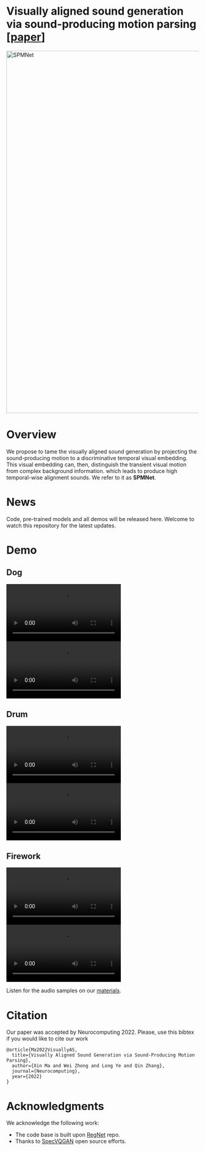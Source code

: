 # Visually aligned sound generation via sound-producing motion parsing [[paper](https://authors.elsevier.com/c/1etTF3INukKfYX)]
<img src="https://user-images.githubusercontent.com/94091472/162933955-5206dd2b-49b9-47be-878f-fc4bb35c3b20.jpg" alt="SPMNet" width="950">

# Overview
We propose to tame the visually aligned sound generation by projecting the sound-producing motion to a discriminative temporal visual embedding.
This visual embedding can, then, distinguish the transient visual motion from complex background information. which leads to produce high temporal-wise alignment sounds.
We refer to it as **SPMNet**.

# News
Code, pre-trained models and all demos will be released here. Welcome to watch this repository for the latest updates.

# Demo
## Dog
<video src="https://user-images.githubusercontent.com/94091472/162940077-5773285a-c967-4da4-bfc8-223faf2a6ed2.mp4"></video>
<video src="https://user-images.githubusercontent.com/94091472/162942202-0f3a392f-88be-4a5e-8bba-a1bb50023887.mp4"></video>

## Drum
<video src="https://user-images.githubusercontent.com/94091472/162942648-829712bb-ae63-4eec-a894-e4afcea067fe.mp4"></video>
<video src="https://user-images.githubusercontent.com/94091472/162942655-277c17c3-907b-4d55-a78a-725289cc334d.mp4"></video>

## Firework
<video src="https://user-images.githubusercontent.com/94091472/162942780-d247796b-03f4-4509-8fc6-f62716d78fa6.mp4"></video>
<video src="https://user-images.githubusercontent.com/94091472/162942788-ca10c467-d56f-4cde-92c5-549780a006db.mp4"></video>

Listen for the audio samples on our [materials](https://ars.els-cdn.com/content/image/1-s2.0-S0925231222003873-mmc1.pptx).

# Citation
Our paper was accepted by Neurocomputing 2022.
Please, use this bibtex if you would like to cite our work
```
@article{Ma2022VisuallyAS,
  title={Visually Aligned Sound Generation via Sound-Producing Motion Parsing},
  author={Xin Ma and Wei Zhong and Long Ye and Qin Zhang},
  journal={Neurocomputing},
  year={2022}
}
```

# Acknowledgments
We acknowledge the following work:
- The code base is built upon [RegNet](https://github.com/PeihaoChen/regnet) repo.
- Thanks to [SpecVQGAN](https://github.com/v-iashin/SpecVQGAN) open source efforts.
